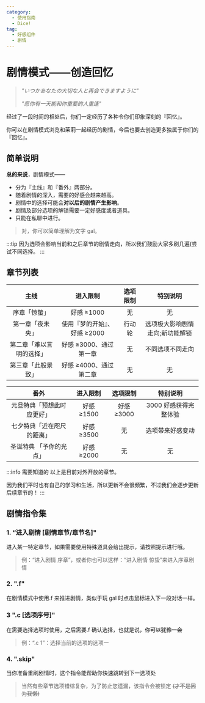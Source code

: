 ```yaml
---
category:
  - 使用指南
  - Dice!
tag:
  - 好感组件
  - 剧情
---
```


# 剧情模式——创造回忆

> _"いつかあなたの大切な人と再会できますように"_
>
> _"愿你有一天能和你重要的人重逢"_

经过了一段时间的相处后，你们一定经历了各种令你们印象深刻的『回忆』。

你可以在剧情模式浏览和茉莉一起经历的剧情，今后也要去创造更多独属于你们的『回忆』。

## 简单说明

**总的来说**，剧情模式——

- 分为『主线』和『番外』两部分。
- 随着剧情的深入，需要的好感会越来越高。
- 剧情中的选择可能会**对以后的剧情产生影响**。
- 剧情及部分选项的解锁需要一定好感度或者道具。
- 只能在私聊中进行。

> 对，你可以简单理解为文字 gal。

:::tip
因为选项会影响当前和之后章节的剧情走向，所以我们鼓励大家多刷几遍(尝试不同选择。
:::

## 章节列表

|           主线           |           进入限制           | 选项限制 |            特别说明             |
| :----------------------: | :--------------------------: | :------: | :-----------------------------: |
|       序章「惊蛰」       |          好感 ≥1000          |    无    |               无                |
|     第一章「夜未央」     | 使用『梦的开始』、好感 ≥2000 |  行动轮  | 选项极大影响剧情走向;新功能解锁 |
| 第二章「难以言明的选择」 |    好感 ≥3000、通过第一章    |    无    |        不同选项不同走向         |
|    第三章「此般景致」    |    好感 ≥4000、通过第二章    |    无    |               无                |

|            番外            |  进入限制  |  选项限制  |       特别说明        |
| :------------------------: | :--------: | :--------: | :-------------------: |
| 元旦特典「预想此时应更好」 | 好感 ≥1500 | 好感 ≥3000 | 3000 好感获得完整体验 |
| 七夕特典「近在咫尺的距离」 | 好感 ≥3500 |     无     |   选项带来好感变动    |
|  圣诞特典 「予你的光点」   | 好感 ≥2000 |     无     |          无           |

:::info 需要知道的
以上是目前对外开放的章节。

因为我们平时也有自己的学习和生活，所以更新不会很频繁，不过我们会逐步更新后续章节的！
:::

## 剧情指令集

### 1. “进入剧情 [剧情章节/章节名]"

进入某一特定章节，如果需要使用特殊道具会给出提示，请按照提示进行哦。

> 例：“进入剧情 序章”，或者你也可以这样：“进入剧情 惊蛰”来进入序章剧情

### 2. ".f"

在剧情模式中使用.f 来推进剧情，类似于玩 gal 时点击鼠标进入下一段对话一样。

### 3 ".c [选项序号]"

在需要选择选项时使用，之后需要.f 确认选择，也就是说，~~你可以犹豫一会~~

> 例：“.c 1”：选择当前的选项的选项一

### 4. ".skip"

当你准备重刷剧情时，这个指令能帮助你快速跳转到下一选项处

> 当然有些章节选项错综复杂，为了防止您遗漏，该指令会被锁定 ~~(才不是因为我懒)~~
